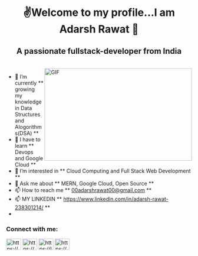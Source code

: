 <h1 align="center"> ✌️Welcome to my profile...I am Adarsh Rawat 🫰</h1>
<h2 align="center">A passionate fullstack-developer from India</h2>
<br>
<img align="right" alt="GIF" src="https://camo.githubusercontent.com/5ddf73ad3a205111cf8c686f687fc216c2946a75005718c8da5b837ad9de78c9/68747470733a2f2f7468756d62732e6766796361742e636f6d2f4576696c4e657874446576696c666973682d736d616c6c2e676966" width="400px" height="250" />

- 🔭 I’m currently ** growing my knowledge in Data Structures and Alogorithms(DSA) **
- 🌱 I have to learn ** Devops and Google Cloud **
- 👯 I’m interested in ** Cloud Computing and Full Stack Web Development **
- 💬 Ask me about ** MERN, Google Cloud, Open Source **
- 📫 How to reach me ** 00adarshrawat00@gmail.com **
- 📫 MY LINKEDIN ** https://www.linkedin.com/in/adarsh-rawat-238301214/ **
- 
<h3 align="left">Connect with me:</h3>
<p align="left">
<a href="https://www.linkedin.com/in/adarsh-rawat-238301214/" target="blank"><img align="center" src="https://raw.githubusercontent.com/rahuldkjain/github-profile-readme-generator/master/src/images/icons/Social/linked-in-alt.svg" alt="https://www.linkedin.com/in/adarsh-rawat-238301214/" height="30" width="40" /></a>
<a href="https://www.instagram.com/iadarshrawat/" target="blank"><img align="center" src="https://raw.githubusercontent.com/rahuldkjain/github-profile-readme-generator/master/src/images/icons/Social/instagram.svg" alt="https://www.instagram.com/iadarshrawat/" height="30" width="40" /></a>
<a href="https://leetcode.com/adarsh_rawat/" target="blank"><img align="center" src="https://raw.githubusercontent.com/rahuldkjain/github-profile-readme-generator/master/src/images/icons/Social/leet-code.svg" alt="https://leetcode.com/adarsh_rawat/" height="30" width="40" /></a>
<a href="https://auth.geeksforgeeks.org/user/https://auth.geeksforgeeks.org/user/00adarshrawat00/practice" target="blank"><img align="center" src="https://raw.githubusercontent.com/rahuldkjain/github-profile-readme-generator/master/src/images/icons/Social/geeks-for-geeks.svg" alt="https://auth.geeksforgeeks.org/user/00adarshrawat00/practice" height="30" width="40" /></a>
</p>
